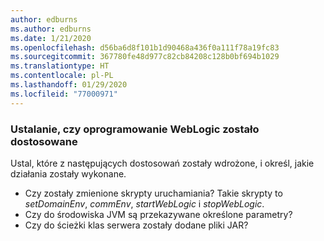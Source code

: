```yaml
---
author: edburns
ms.author: edburns
ms.date: 1/21/2020
ms.openlocfilehash: d56ba6d8f101b1d90468a436f0a111f78a19fc83
ms.sourcegitcommit: 367780fe48d977c82cb84208c128b0bf694b1029
ms.translationtype: HT
ms.contentlocale: pl-PL
ms.lasthandoff: 01/29/2020
ms.locfileid: "77000971"
---
```

### <a name="determine-whether-weblogic-has-been-customized"></a>Ustalanie, czy oprogramowanie WebLogic zostało dostosowane

Ustal, które z następujących dostosowań zostały wdrożone, i określ, jakie działania zostały wykonane.

* Czy zostały zmienione skrypty uruchamiania? Takie skrypty to *setDomainEnv*, *commEnv*, *startWebLogic* i *stopWebLogic*.
* Czy do środowiska JVM są przekazywane określone parametry?
* Czy do ścieżki klas serwera zostały dodane pliki JAR?
